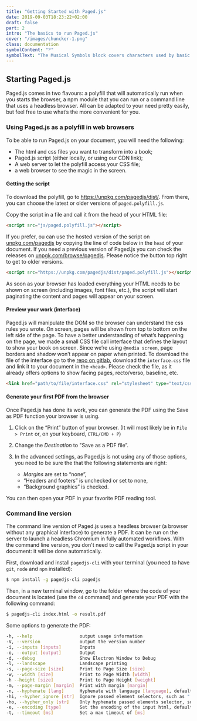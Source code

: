 ```yaml
---
title: "Getting Started with Paged.js"
date: 2019-09-03T18:23:22+02:00
draft: false
part: 2
intro: "The basics to run Paged.js"
cover: "/images/chuncker-1.png"
class: documentation
symbolContent: "𝄢"
symbolText: "The Musical Symbols block covers characters used by basic Western musical notation and its antecedents (mensural notation and plainsong - or Gregorian - notation). [Read More](https://decodeunicode.org/en/scripts/musical_symbols#musical_symbols)"
---
```


## Starting Paged.js

Paged.js comes in two flavours: a polyfill that will automatically run when you starts the browser, a npm module that you can run or a command line that uses a headless browser. All can be adapted to your need pretty easily, but feel free to use what’s the more convenient for you.

### Using Paged.js as a polyfill in web browsers

To be able to run Paged.js on your document, you will need the following:

- The html and css files you want to transform into a book;
- Paged.js script (either locally, or using our CDN link);
- A web server to let the polyfill access your CSS file;
- a web browser to see the magic in the screen.

#### Getting the script

To download the polyfill, go to https://unpkg.com/pagedjs/dist/. From there, you can choose the latest or older versions of `paged.polyfill.js`.

Copy the script in a file and call it from the head of your HTML file:

```html
<script src="js/paged.polyfill.js"></script>
```

If you prefer, ou can use the hosted version of the script on [unpkg.com/pagedjs](https://unpkg.com/pagedjs) by copying the line of code below in the `head` of your document. If you need a previous version of Paged.js you can check the releases on [unpgk.com/browse/pagedjs](https://unpkg.com/browse/pagedjs/). Please notice the button top right to get to older versions.

```html
<script src="https://unpkg.com/pagedjs/dist/paged.polyfill.js"></script>
```

As soon as your browser has loaded everything your HTML needs to be shown on screen (including images, font files, etc.), the script will start paginating the content and pages will appear on your screen.

#### Preview your work (interface)

Paged.js will manipulate the DOM so the browser can understand the css rules you wrote. On screen, pages will be shown from top to bottom on the left side of the page. To have a better understanding of what’s happening on the page, we made a small CSS file call interface that defines the layout to show your book on screen. Since we’re using `@media screen`, page borders and shadow won’t appear on paper when printed. To download the file of the interface go to the [repo on gitlab](https://gitlab.coko.foundation/pagedjs/interface-polyfill), download the `interface.css` file and link it to your document in the `<head>`. Please check the file, as it already offers options to show facing pages, recto/verso, baseline, etc.

```html
<link href="path/to/file/interface.css" rel="stylesheet" type="text/css" />
```

#### Generate your first PDF from the browser

Once Paged.js has done its work, you can generate the PDF using the Save as PDF function your browser is using.

1. Click on the “Print” button of your browser. (It will most likely be in `File > Print` or, on your keyboard, `CTRL/CMD + P`)

2. Change the _Destination_ to "Save as a PDF file”.

3. In the advanced settings, as Paged.js is not using any of those options, you need to be sure the that the following statements are right:
   - _Margins_ are set to “none”,
   - “Headers and footers” is unchecked or set to none,
   - “Background graphics” is checked.

You can then open your PDF in your favorite PDF reading tool.

### Command line version

The command line version of Paged.js uses a headless browser (a browser without any graphical interface) to generate a PDF. It can be run on the server to launch a headless Chromium in fully automated workflows. With the command line version, you don't need to call the Paged.js script in your document: it will be done automatically.

First, download and install `pagedjs-cli` with your terminal (you need to have `git`, `node` and `npm` installed):

```bash
$ npm install -g pagedjs-cli pagedjs
```

Then, in a new terminal window, go to the folder where the code of your document is located (use the `cd` command) and generate your PDF with the following command:

```bash
$ pagedjs-cli index.html -o result.pdf
```

Some options to generate the PDF:

```bash
-h, --help                  output usage information
-V, --version               output the version number
-i, --inputs [inputs]       Inputs
-o, --output [output]       Output
-d, --debug                 Show Electron Window to Debug
-l, --landscape             Landscape printing
-s, --page-size [size]      Print to Page Size [size]
-w, --width [size]          Print to Page Width [width]
-h --height [size]          Print to Page Height [weight]
-m, --page-margin [margin]  Print with margin [margin]
-n, --hyphenate [lang]      Hyphenate with language [language], defaults to "en-us"
-hi, --hypher_ignore [str]  Ignore passed element selectors, such as ".class_to_ignore, h1"
-ho, --hypher_only [str]    Only hyphenate passed elements selector, such as ".hyphenate, aside"
-e, --encoding [type]       Set the encoding of the input html, defaults to "utf-8"
-t, --timeout [ms]          Set a max timeout of [ms]
```
